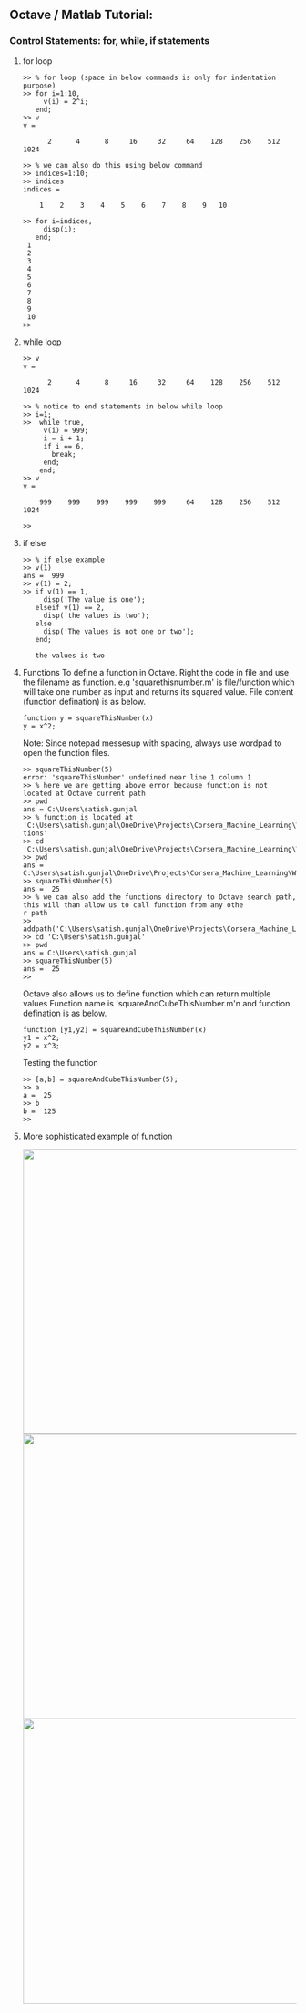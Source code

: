## Octave / Matlab Tutorial:
### Control Statements: for, while, if statements
1. for loop

    ```
    >> % for loop (space in below commands is only for indentation purpose)
    >> for i=1:10,
         v(i) = 2^i;
       end;
    >> v
    v =

          2      4      8     16     32     64    128    256    512   1024

    >> % we can also do this using below command
    >> indices=1:10;
    >> indices
    indices =

        1    2    3    4    5    6    7    8    9   10

    >> for i=indices,
         disp(i);
       end;
     1
     2
     3
     4
     5
     6
     7
     8
     9
     10
    >>
    ```
    
2. while loop

    ```
    >> v
    v =

          2      4      8     16     32     64    128    256    512   1024

    >> % notice to end statements in below while loop 
    >> i=1;
    >>  while true,
         v(i) = 999;
         i = i + 1;
         if i == 6,
           break;
         end;
        end;
    >> v
    v =

        999    999    999    999    999     64    128    256    512   1024

    >>
    ```
    
 3. if else

    ```
    >> % if else example
    >> v(1)
    ans =  999
    >> v(1) = 2;
    >> if v(1) == 1,
         disp('The value is one');
       elseif v(1) == 2,
         disp('the values is two');
       else
         disp('The values is not one or two');
       end;
       
       the values is two

    ```
    
4. Functions
   To define a function in Octave. Right the code in file and use the filename as function.
   e.g 'squarethisnumber.m' is file/function which will take one number as input and returns its squared value. File content (function      defination) is as below.

    ```
    function y = squareThisNumber(x)
    y = x^2;
    
    ```
    Note: Since notepad messesup with spacing, always use wordpad to open the function files.
    
    ```
    >> squareThisNumber(5)
    error: 'squareThisNumber' undefined near line 1 column 1
    >> % here we are getting above error because function is not located at Octave current path
    >> pwd
    ans = C:\Users\satish.gunjal
    >> % function is located at 'C:\Users\satish.gunjal\OneDrive\Projects\Corsera_Machine_Learning\Week_2_Octave_Tutorial\func
    tions'
    >> cd 'C:\Users\satish.gunjal\OneDrive\Projects\Corsera_Machine_Learning\Week_2_Octave_Tutorial\functions'
    >> pwd
    ans = C:\Users\satish.gunjal\OneDrive\Projects\Corsera_Machine_Learning\Week_2_Octave_Tutorial\functions
    >> squareThisNumber(5)
    ans =  25
    >> % we can also add the functions directory to Octave search path, this will than allow us to call function from any othe
    r path
    >> addpath('C:\Users\satish.gunjal\OneDrive\Projects\Corsera_Machine_Learning\Week_2_Octave_Tutorial\functions')
    >> cd 'C:\Users\satish.gunjal'
    >> pwd
    ans = C:\Users\satish.gunjal
    >> squareThisNumber(5)
    ans =  25
    >>
    
    ```
    Octave also allows us to define function which can return multiple values
    Function name is 'squareAndCubeThisNumber.m'n and function defination is as below.
    ```
    function [y1,y2] = squareAndCubeThisNumber(x)
    y1 = x^2;
    y2 = x^3;
    
    ```
    Testing the function
    
    ```
    >> [a,b] = squareAndCubeThisNumber(5);
    >> a
    a =  25
    >> b
    b =  125
    >>
    
    ```
    
 4. More sophisticated example of function
 
    <img src="images/Page-1.jpg" width="500">
    <img src="images/Page-2.jpg" width="500">
    <img src="images/Page-3.jpg" width="500">
